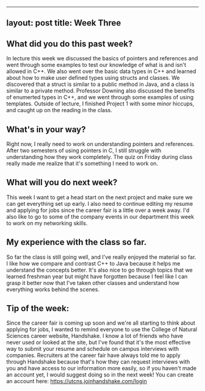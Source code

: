 
---
layout: post
title: Week Three
---

## What did you do this past week?
In lecture this week we discussed the basics of pointers and references and went through some examples to test our knowledge of what is and isn't allowed in C++. We also went over the basic data types in C++ and learned about how to make user defined types using structs and classes. We discovered that a struct is similar to a public method in Java, and a class is similar to a private method. Professor Downing also discussed the benefits of enumerted types in C++, and we went through some examples of using templates. Outside of lecture, I finished Project 1 with some minor hiccups, and caught up on the reading in the class. 

## What's in  your way?
Right now, I really need to work on understanding pointers and references. After two semesters of using pointers in C, I still struggle with understanding how they work completely. The quiz on Friday during class really made me realize that it's something I need to work on.

## What will you do next week?
This week I want to get a head start on the next project and make sure we can get everything set up early. I also need to continue editing my resume and applying for jobs since the career fair is a little over a week away. I'd also like to go to some of the company events in our department this week to work on my networking skills.

## My experience with the class so far.
So far the class is still going well, and I've really enjoyed the material so far. I like how we compare and contrast C++ to Java because it helps me understand the concepts better. It's also nice to go through topics that we learned freshman year but might have forgotten because I feel like I can grasp it better now that I've taken other classes and understand how everything works behind the scenes. 

## Tip of the week:
Since the career fair is coming up soon and we're all starting to think about applying for jobs, I wanted to remind everyone to use the College of Natural Sciences career website, Handshake. I know a lot of friends who have never used or looked at the site, but I've found that it's the most effective way to submit your resume and schedule on campus interviews with companies. Recruiters at the career fair have always told me to apply through Handshake because that's how they can request interviews with you and have access to our information more easily, so if you haven't made an account yet, I would suggest doing so in the next week! You can create an account here: <https://utcns.joinhandshake.com/login>

